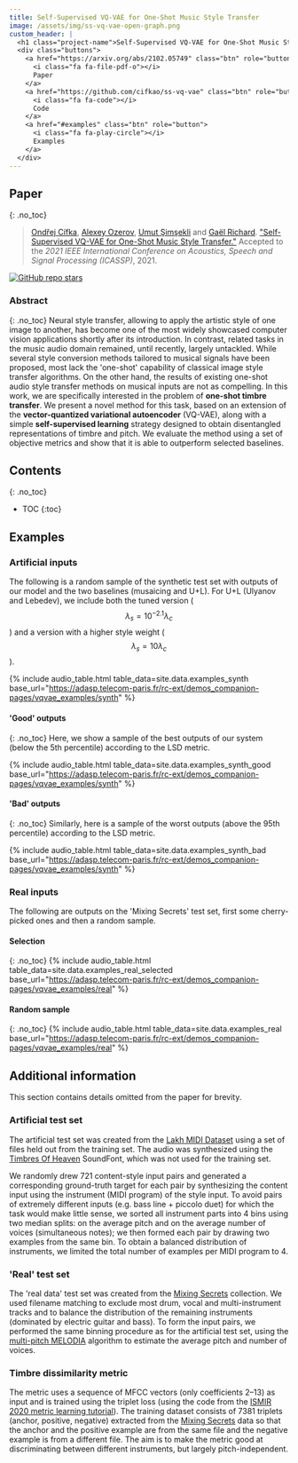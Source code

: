 ```yaml
---
title: Self-Supervised VQ-VAE for One-Shot Music Style Transfer
image: /assets/img/ss-vq-vae-open-graph.png
custom_header: |
  <h1 class="project-name">Self-Supervised VQ-VAE for One-Shot Music Style Transfer</h1>
  <div class="buttons">
    <a href="https://arxiv.org/abs/2102.05749" class="btn" role="button">
      <i class="fa fa-file-pdf-o"></i>
      Paper
    </a>
    <a href="https://github.com/cifkao/ss-vq-vae" class="btn" role="button">
      <i class="fa fa-code"></i>
      Code
    </a>
    <a href="#examples" class="btn" role="button">
      <i class="fa fa-play-circle"></i>
      Examples
    </a>
  </div>
---
```


## Paper
{: .no_toc}

<blockquote>
  <p>
    <a href="https://scholar.google.cz/citations?user=Uz7XFWoAAAAJ" target="_blank">Ondřej Cífka</a>, <a href="https://scholar.google.com/citations?user=LnV-0z0AAAAJ" target="_blank">Alexey Ozerov</a>, <a href="https://scholar.google.com.tr/citations?user=CuArAkgAAAAJ" target="_blank">Umut Şimşekli</a> and <a href="https://scholar.google.fr/citations?user=xn70tPIAAAAJ" target="_blank">Gaël Richard</a>. <a href="https://arxiv.org/abs/2102.05749">"Self-Supervised VQ-VAE for One-Shot Music Style Transfer."</a> Accepted to the <em>2021 IEEE International Conference on Acoustics, Speech and Signal Processing (ICASSP)</em>, 2021.
  </p>
</blockquote>

<div class="badges">
<div data-badge-popover="bottom" data-badge-type="1" data-arxiv-id="2102.05749" data-hide-no-mentions="true" class="altmetric-embed"></div>
<a href="https://github.com/cifkao/ss-vq-vae"><img alt="GitHub repo stars" src="https://img.shields.io/github/stars/cifkao/ss-vq-vae?style=social"></a>
</div>

### Abstract
{: .no_toc}
Neural style transfer, allowing to apply the artistic style of one image to another, has become one of the most widely showcased computer vision applications shortly after its introduction. In contrast, related tasks in the music audio domain remained, until recently, largely untackled. While several style conversion methods tailored to musical signals have been proposed, most lack the 'one-shot' capability of classical image style transfer algorithms. On the other hand, the results of existing one-shot audio style transfer methods on musical inputs are not as compelling. In this work, we are specifically interested in the problem of **one-shot timbre transfer**. We present a novel method for this task, based on an extension of the **vector-quantized variational autoencoder** (VQ-VAE), along with a simple **self-supervised learning** strategy designed to obtain disentangled representations of timbre and pitch. We evaluate the method using a set of objective metrics and show that it is able to outperform selected baselines.

## Contents
{: .no_toc}
* TOC
{:toc}

## Examples

### Artificial inputs
The following is a random sample of the synthetic test set with outputs of our model and the two baselines (musaicing and U+L).
For U+L (Ulyanov and Lebedev), we include both the tuned version ($$\lambda_s=10^{-2.1}\lambda_c$$) and a version with a higher style weight ($$\lambda_s=10\lambda_c$$).

{% include audio_table.html table_data=site.data.examples_synth base_url="https://adasp.telecom-paris.fr/rc-ext/demos_companion-pages/vqvae_examples/synth" %}

#### 'Good' outputs
{: .no_toc}
Here, we show a sample of the best outputs of our system (below the 5th percentile) according to the LSD metric.

{% include audio_table.html table_data=site.data.examples_synth_good base_url="https://adasp.telecom-paris.fr/rc-ext/demos_companion-pages/vqvae_examples/synth" %}

#### 'Bad' outputs
{: .no_toc}
Similarly, here is a sample of the worst outputs (above the 95th percentile) according to the LSD metric.

{% include audio_table.html table_data=site.data.examples_synth_bad base_url="https://adasp.telecom-paris.fr/rc-ext/demos_companion-pages/vqvae_examples/synth" %}

### Real inputs
The following are outputs on the 'Mixing Secrets' test set, first some cherry-picked ones and then a random sample.

#### Selection
{: .no_toc}
{% include audio_table.html table_data=site.data.examples_real_selected base_url="https://adasp.telecom-paris.fr/rc-ext/demos_companion-pages/vqvae_examples/real" %}

#### Random sample
{: .no_toc}
{% include audio_table.html table_data=site.data.examples_real base_url="https://adasp.telecom-paris.fr/rc-ext/demos_companion-pages/vqvae_examples/real" %}

## Additional information
This section contains details omitted from the paper for brevity.

### Artificial test set
The artificial test set was created from the [Lakh MIDI Dataset](https://colinraffel.com/projects/lmd/) using a set of files held out from the training set.
The audio was synthesized using the [Timbres Of Heaven](http://midkar.com/soundfonts/) SoundFont, which was not used for the training set.

We randomly drew 721 content-style input pairs and generated a corresponding ground-truth target for each pair by synthesizing the content input using the instrument (MIDI program) of the style input.
To avoid pairs of extremely different inputs (e.g. bass line + piccolo duet) for which the task would make little sense, we sorted all instrument parts into 4 bins using two median splits: on the average pitch and on the average number of voices (simultaneous notes); we then formed each pair by drawing two examples from the same bin.
To obtain a balanced distribution of instruments, we limited the total number of examples per MIDI program to 4.

### 'Real' test set
The 'real data' test set was created from the [Mixing Secrets](https://www.cambridge-mt.com/ms/mtk/) collection.
We used filename matching to exclude most drum, vocal and multi-instrument tracks and to balance the distribution of the remaining instruments
(dominated by electric guitar and bass).
To form the input pairs, we performed the same binning procedure as for the artificial test set, using the [multi-pitch MELODIA](https://essentia.upf.edu/reference/std_MultiPitchMelodia.html)
algorithm to estimate the average pitch and number of voices.


### Timbre dissimilarity metric
The metric uses a sequence of MFCC vectors (only coefficients 2–13) as input and is trained using the triplet loss
(using the code from the [ISMIR 2020 metric learning tutorial](https://github.com/bmcfee/ismir2020-metric-learning)).
The training dataset consists of 7381 triplets (anchor, positive, negative) extracted from the [Mixing Secrets](https://www.cambridge-mt.com/ms/mtk/)
data so that the anchor and the positive example are from the same file and the negative example is from a different file.
The aim is to make the metric good at discriminating between different instruments, but largely pitch-independent.

<script type='text/javascript' src='https://d1bxh8uas1mnw7.cloudfront.net/assets/embed.js'></script>
